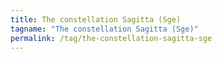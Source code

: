 ```yaml
---
title: The constellation Sagitta (Sge)
tagname: "The constellation Sagitta (Sge)"
permalink: /tag/the-constellation-sagitta-sge
---
```

